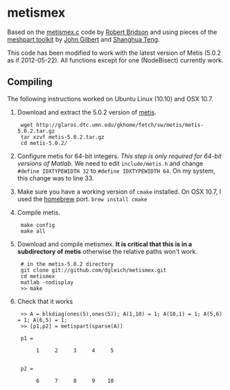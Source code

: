 metismex
========

Based on the [metismex.c](http://www.cs.ubc.ca/~rbridson/download/metismex.c) 
code by [Robert Bridson](http://www.cs.ubc.ca/~rbridson/) and
using pieces of the [meshpart toolkit](http://www.cerfacs.fr/algor/Softs/MESHPART/) 
by [John Gilbert](http://www.cs.ucsb.edu/~gilbert/) and 
[Shanghua Teng](http://www-bcf.usc.edu/~shanghua/).

This code has been modified to work with the latest version of Metis (5.0.2
as if 2012-05-22).
All functions except for one (NodeBisect) currently work.  


Compiling
---------

The following instructions worked on Ubuntu Linux (10.10) and
OSX 10.7.

1. Download and extract the 5.0.2 version of 
  [metis](http://glaros.dtc.umn.edu/gkhome/fetch/sw/metis/metis-5.0.2.tar.gz).
  
        wget http://glaros.dtc.umn.edu/gkhome/fetch/sw/metis/metis-5.0.2.tar.gz
        tar xzvf metis-5.0.2.tar.gz
        cd metis-5.0.2/
    

2. Configure metis for 64-bit integers.  _This step is only required
  for 64-bit versions of Matlab._  We need to edit `include/metis.h`
  and change `#define IDXTYPEWIDTH 32` to `#define IDXTYPEWIDTH 64`.
  On my system, this change was to line 33.
  
3. Make sure you have a working version of `cmake` installed.  On OSX 10.7,
  I used the [homebrew](http://brew.sh) port. `brew install cmake`  
  
5. Compile metis.
      
        make config
        make all
    
6. Download and compile metismex. **It is critical that this is in a
  subdirectory of metis** otherwise the relative paths won't work.
        
        # in the metis-5.0.2 directory
        git clone git://github.com/dgleich/metismex.git
        cd metismex
        matlab -nodisplay
        >> make

7. Check that it works

        >> A = blkdiag(ones(5),ones(5)); A(1,10) = 1; A(10,1) = 1; A(5,6) = 1; A(6,5) = 1;
        >> [p1,p2] = metispart(sparse(A))
        
        p1 =
        
             1     2     3     4     5
        
        
        p2 =
        
             6     7     8     9    10


